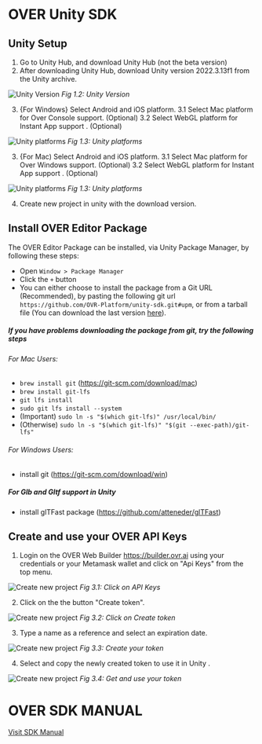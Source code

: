# OVER Unity SDK

## Unity Setup
1. Go to Unity Hub, and download Unity Hub (not the beta version)
2. After downloading Unity Hub, download Unity version 2022.3.13f1 from the Unity archive.

![Unity Version](https://assets.ovr.ai/images/github-sdk/unity-builder-tutorial-01-2.png)
_Fig 1.2: Unity Version_

3.	{For Windows} Select Android and iOS platform.
3.1	Select Mac platform for Over Console support. (Optional)
3.2	Select WebGL platform for Instant App support . (Optional)

![Unity platforms](https://assets.ovr.ai/images/github-sdk/unity-builder-tutorial-02-1-2.png)
_Fig 1.3: Unity platforms_

3.	{For Mac) Select Android and iOS platform.
3.1	Select Mac platform for Over Windows support. (Optional)
3.2	Select WebGL platform for Instant App support . (Optional)

![Unity platforms](https://assets.ovr.ai/images/github-sdk/unity-builder-tutorial-02-2.png)
_Fig 1.3: Unity platforms_

4.	Create new project in unity with the download version.


## Install OVER Editor Package
 The OVER Editor Package can be installed, via Unity Package Manager, by following these steps:

- Open `Window > Package Manager`
- Click the `+` button
- You can either choose to install the package from a Git URL (Recommended), by pasting the following git url `https://github.com/OVR-Platform/unity-sdk.git#upm`, or from a tarball file (You can download the last version [here](https://github.com/OVR-Platform/unity-sdk/releases)).

##### If you have problems downloading the package from git, try the following steps
###### For Mac Users:
- `brew install git` (https://git-scm.com/download/mac)
- `brew install git-lfs`
- `git lfs install`
- `sudo git lfs install --system`
- (Important) `sudo ln -s "$(which git-lfs)" /usr/local/bin/`
- (Otherwise) `sudo ln -s "$(which git-lfs)" "$(git --exec-path)/git-lfs"`
###### For Windows Users:
- install git (https://git-scm.com/download/win)

##### For Glb and Gltf support in Unity
- install glTFast package (https://github.com/atteneder/glTFast)

## Create and use your OVER API Keys
1.	Login on the OVER Web Builder https://builder.ovr.ai using your credentials or your Metamask wallet and click on "Api Keys" from the top menu.

![Create new project](https://assets.ovr.ai/images/github-sdk/sdk1-tutorial-2.png)
_Fig 3.1: Click on API Keys_

2. Click on the the button "Create token".

![Create new project](https://assets.ovr.ai/images/github-sdk/sdk2-tutorial.png)
_Fig 3.2: Click on Create token_

3.	Type a name as a reference and select an expiration date.

![Create new project](https://assets.ovr.ai/images/github-sdk/sdk3-tutorial-2.png)
_Fig 3.3: Create your token_

4.	Select and copy the newly created token to use it in Unity .

![Create new project](https://assets.ovr.ai/images/github-sdk/sdk4-tutorial.png)
_Fig 3.4: Get and use your token_

# OVER SDK MANUAL
[Visit SDK Manual](https://docs.overthereality.ai/over-sdk-manual/
)
